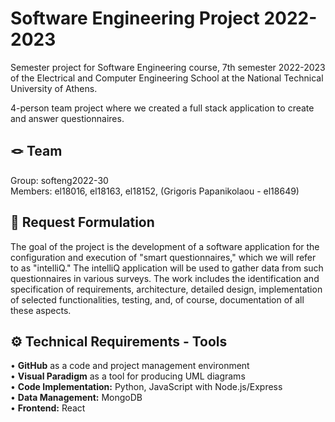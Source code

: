 # Software Engineering Project 2022-2023
  
Semester project for Software Engineering course, 7th semester 2022-2023 of the Electrical and Computer Engineering School at the National Technical University of Athens.

4-person team project where we created a full stack application to create and answer questionnaires.

## 🪢 Team
Group: softeng2022-30 <br>
Members: el18016, el18163, el18152, (Grigoris Papanikolaou - el18649)


## 📜 Request Formulation
The goal of the project is the development of a software application for the configuration and execution of "smart questionnaires," which we will refer to as "intelliQ." The intelliQ application will be used to gather data from such questionnaires in various surveys. The work includes the identification and specification of requirements, architecture, detailed design, implementation of selected functionalities, testing, and, of course, documentation of all these aspects.

## ⚙️ Technical Requirements - Tools
• **GitHub** as a code and project management environment <br>
• **Visual Paradigm** as a tool for producing UML diagrams <br>
• **Code Implementation:** Python, JavaScript with Node.js/Express <br>
• **Data Management:** MongoDB <br>
• **Frontend:** React


